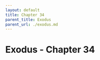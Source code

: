 ```yaml
---
layout: default
title: Chapter 34
parent_title: Exodus
parent_url: ./exodus.md
---
```


# Exodus - Chapter 34
